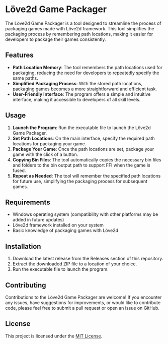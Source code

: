 # Löve2d Game Packager

The Löve2d Game Packager is a tool designed to streamline the process of packaging games made with Löve2d framework. This tool simplifies the packaging process by remembering path locations, making it easier for developers to package their games consistently.

## Features

- **Path Location Memory**: The tool remembers the path locations used for packaging, reducing the need for developers to repeatedly specify the same paths.
- **Simplified Packaging Process**: With the stored path locations, packaging games becomes a more straightforward and efficient task.
- **User-Friendly Interface**: The program offers a simple and intuitive interface, making it accessible to developers of all skill levels.

## Usage

1. **Launch the Program**: Run the executable file to launch the Löve2d Game Packager.
2. **Set Path Locations**: On the main interface, specify the required path locations for packaging your game.
3. **Package Your Game**: Once the path locations are set, package your game with the click of a button.
4. **Copying Bin Files**: The tool automatically copies the necessary bin files and folders to the bin output path to support FFI when the game is fused.
5. **Repeat as Needed**: The tool will remember the specified path locations for future use, simplifying the packaging process for subsequent games.

## Requirements

- Windows operating system (compatibility with other platforms may be added in future updates)
- Löve2d framework installed on your system
- Basic knowledge of packaging games with Löve2d

## Installation

1. Download the latest release from the Releases section of this repository.
2. Extract the downloaded ZIP file to a location of your choice.
3. Run the executable file to launch the program.

## Contributing

Contributions to the Löve2d Game Packager are welcome! If you encounter any issues, have suggestions for improvements, or would like to contribute code, please feel free to submit a pull request or open an issue on GitHub.

## License

This project is licensed under the [MIT License](LICENSE).

